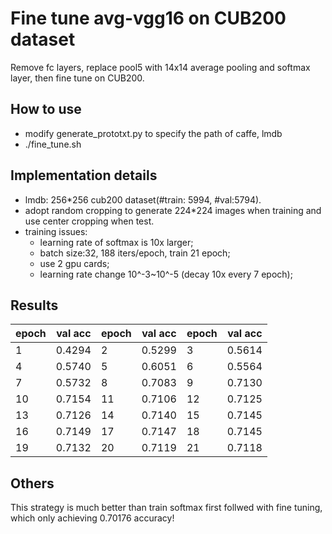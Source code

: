 # Fine tune avg-vgg16 on CUB200 dataset
Remove fc layers, replace pool5 with 14x14 average pooling and softmax layer, then fine tune on CUB200.

## How to use
* modify generate_prototxt.py to specify the path of caffe, lmdb
* ./fine_tune.sh

## Implementation details
* lmdb: 256*256 cub200 dataset(#train: 5994, #val:5794).
* adopt random cropping to generate 224*224 images when training and use center cropping when test.
* training issues:
	* learning rate of softmax is 10x larger;
	* batch size:32, 188 iters/epoch, train 21 epoch;
	* use 2 gpu cards;
	* learning rate change 10^-3~10^-5 (decay 10x every 7 epoch);

## Results
| epoch | val acc | epoch | val acc | epoch | val acc |
| ----- | --------| ----- | --------| ----- | --------|
|	1	|	0.4294 	|	2	|	0.5299 	|	3	|	0.5614 	|
|	4	|	0.5740 	|	5	|	0.6051 	|	6	|	0.5564 	|
|	7	|	0.5732 	|	8	|	0.7083 	|	9	|	0.7130 	|
|	10	|	0.7154 	|	11	|	0.7106 	|	12	|	0.7125 	|
|	13	|	0.7126 	|	14	|	0.7140 	|	15	|	0.7145 	|
|	16	|	0.7149 	|	17	|	0.7147 	|	18	|	0.7145 	|
|	19	|	0.7132 	|	20	|	0.7119 	|	21	|	0.7118 	|

## Others
This strategy is much better than train softmax first follwed with fine tuning, which only achieving 0.70176 accuracy!

